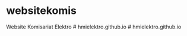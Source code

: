 # websitekomis
Website Komisariat Elektro
#   h m i e l e k t r o . g i t h u b . i o  
 #   h m i e l e k t r o . g i t h u b . i o  
 